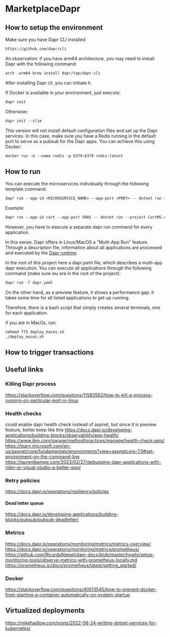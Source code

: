 # MarketplaceDapr



## How to setup the environment

Make sure you have Dapr CLI installed
```diff
https://github.com/dapr/cli
```

An observation: if you have arm64 architecture, you may need to install Dapr with the following command:

```diff
arch -arm64 brew install dapr/tap/dapr-cli
```

After installing Dapr cli, you can initiate it.

If Docker is available in your environment, just execute:
```diff
dapr init
```

Otherwise:
```diff
dapr init --slim
```

This version will not install default configuration files and set up the Dapr services.
In this case, make sure you have a Redis running in the default port to serve as a pubsub for the Dapr apps.
You can achieve this using Docker:
```diff
docker run -d --name redis -p 6379:6379 redis:latest
```

## How to run

You can execute the microservices individually through the following template command:

```diff
dapr run --app-id <MICROSERVICE_NAME> --app-port <PORT> -- dotnet run [--project <CSPROJ_FILEPATH>]
```

Example:

```diff
dapr run --app-id cart --app-port 5001 -- dotnet run --project CartMS.csproj
```

However, you have to execute a separate dapr run command for every application.

In this sense, Dapr offers in Linux/MacOS a "Multi-App Run" feature. Through a description file, information about all applications are processed and executed by the [Dapr runtime](https://docs.dapr.io/developing-applications/local-development/multi-app-dapr-run/multi-app-overview/).

In the root of this project here a dapr.yaml file, which describes a multi-app dapr execution. You can execute all applications through the following command (make sure iou are in the root of the project):

```diff
dapr run -f dapr.yaml
```

On the other hand, as a preview feature, it shows a performance gap: it takes some time for all listed applications to get up running.

Therefore, there is a bash script that simply creates several terminals, one for each application.

if you are in MacOs, run:

```diff
cmhmod 775 deploy_macos.sh
./deploy_macos.sh
```

## How to trigger transactions


## Useful links

### Killing Dapr process
https://stackoverflow.com/questions/11583562/how-to-kill-a-process-running-on-particular-port-in-linux

### Health checks
could enable dapr health check instead of aspnet, but since it is preview feature, better keep like this
https://docs.dapr.io/developing-applications/building-blocks/observability/app-health/
https://www.ibm.com/garage/method/practices/manage/health-check-apis/
https://learn.microsoft.com/en-us/aspnet/core/fundamentals/environments?view=aspnetcore-7.0#set-environment-on-the-command-line
https://laurentkempe.com/2023/02/27/debugging-dapr-applications-with-rider-or-visual-studio-a-better-way/

### Retry policies
https://docs.dapr.io/operations/resiliency/policies

#### Dead letter queue
https://docs.dapr.io/developing-applications/building-blocks/pubsub/pubsub-deadletter/

### Metrics
https://docs.dapr.io/operations/monitoring/metrics/metrics-overview/
https://docs.dapr.io/operations/monitoring/metrics/prometheus/
https://github.com/RicardoNiepel/dapr-docs/blob/master/howto/setup-monitoring-tools/observe-metrics-with-prometheus-locally.md
https://prometheus.io/docs/prometheus/latest/getting_started/

### Docker
https://stackoverflow.com/questions/40513545/how-to-prevent-docker-from-starting-a-container-automatically-on-system-startup

## Virtualized deployments
https://mikehadlow.com/posts/2022-06-24-writing-dotnet-services-for-kubernetes/